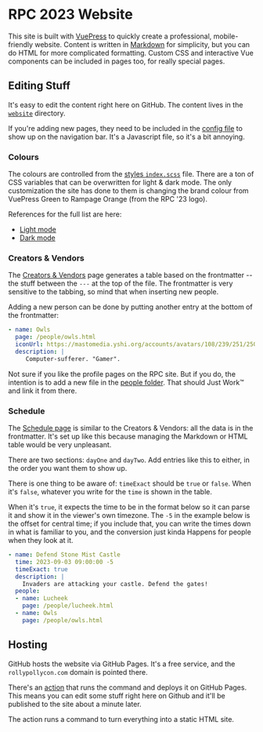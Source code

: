 # RPC 2023 Website
This site is built with [VuePress](https://v2.vuepress.vuejs.org/) to quickly create a professional, mobile-friendly website. Content is written in [Markdown](https://docs.github.com/en/get-started/writing-on-github/getting-started-with-writing-and-formatting-on-github/basic-writing-and-formatting-syntax) for simplicity, but you can do HTML for more complicated formatting. Custom CSS and interactive Vue components can be included in pages too, for really special pages.

## Editing Stuff
It's easy to edit the content right here on GitHub. The content lives in the [`website`](./website) directory. 

If you're adding new pages, they need to be included in the [config file](./website/.vuepress/config.ts) to show up on the navigation bar. It's a Javascript file, so it's a bit annoying.

### Colours
The colours are controlled from the [styles `index.scss`](./website/.vuepress/styles/index.scss) file. There are a ton of CSS variables that can be overwritten for light & dark mode. The only customization the site has done to them is changing the brand colour from VuePress Green to Rampage Orange (from the RPC '23 logo).

References for the full list are here:

- [Light mode](https://github.com/vuepress/vuepress-next/blob/main/ecosystem/theme-default/src/client/styles/vars.scss)
- [Dark mode](https://github.com/vuepress/vuepress-next/blob/main/ecosystem/theme-default/src/client/styles/vars-dark.scss)

### Creators & Vendors
The [Creators & Vendors](./website/people/index.md) page generates a table based on the frontmatter -- the stuff between the `---` at the top of the file. The frontmatter is very sensitive to the tabbing, so mind that when inserting new people. 

Adding a new person can be done by putting another entry at the bottom of the frontmatter:

```yaml
- name: Owls
  page: /people/owls.html
  iconUrl: https://mastomedia.yshi.org/accounts/avatars/108/239/251/250/937/273/original/680abda5e63ccb5a.png
  description: | 
     Computer-sufferer. "Gamer".
```

Not sure if you like the profile pages on the RPC site. But if you do, the intention is to add a new file in the [people folder](./website/people). That should Just Work™ and link it from there.

### Schedule
The [Schedule page](./website/schedule.md) is similar to the Creators & Vendors: all the data is in the frontmatter. It's set up like this because managing the Markdown or HTML table would be very unpleasant.

There are two sections: `dayOne` and `dayTwo`. Add entries like this to either, in the order you want them to show up.

There is one thing to be aware of: `timeExact` should be `true` or `false`. When it's `false`, whatever you write for the `time` is shown in the table.

When it's `true`, it expects the time to be in the format below so it can parse it and show it in the viewer's own timezone. The `-5` in the example below is the offset for central time; if you include that, you can write the times down in what is familiar to you, and the conversion just kinda Happens for people when they look at it.

```yaml
- name: Defend Stone Mist Castle
  time: 2023-09-03 09:00:00 -5
  timeExact: true
  description: |
    Invaders are attacking your castle. Defend the gates!
  people:
  - name: Lucheek
    page: /people/lucheek.html 
  - name: Owls
    page: /people/owls.html
```

## Hosting
GitHub hosts the website via GitHub Pages. It's a free service, and the `rollypollycon.com` domain is pointed there. 

There's an [action](./.github/workflows/publish.yml) that runs the command and deploys it on GitHub Pages. This means you can edit some stuff right here on Github and it'll be published to the site about a minute later.

The action runs a command to turn everything into a static HTML site.